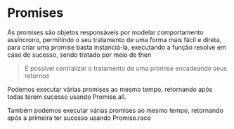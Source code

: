 # Promises

As promises são objetos responsáveis por modelar comportamento assíncrono, permitindo o seu tratamento de uma forma mais fácil e direta, para criar uma promise basta instanciá-la, executando a função resolve em caso de sucesso, sendo tratado por meio de then

> É possível centralizar o tratamento de uma promise encadeando seus retornos

Podemos executar várias promises ao mesmo tempo, retornando após todas terem sucesso usando Promise.all.

Também podemos executar várias promises ao mesmo tempo, retornando após a primeira ter sucesso usando Promise.race
